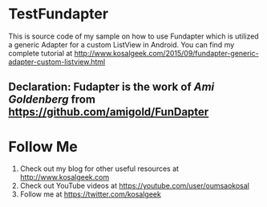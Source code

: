 # TestFundapter
This is source code of my sample on how to use Fundapter which is utilized a generic Adapter for a custom ListView in Android. You can find my complete tutorial at http://www.kosalgeek.com/2015/09/fundapter-generic-adapter-custom-listview.html

## Declaration: Fudapter is the work of *Ami Goldenberg* from https://github.com/amigold/FunDapter

# Follow Me
1. Check out my blog for other useful resources at http://www.kosalgeek.com
2. Check out YouTube videos at https://youtube.com/user/oumsaokosal
3. Follow me at https://twitter.com/kosalgeek
